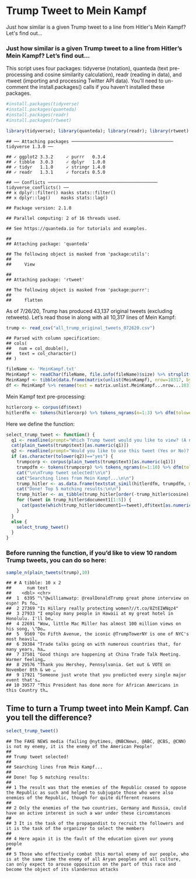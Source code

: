 # Trump Tweet to Mein Kampf

Just how similar is a given Trump tweet to a line from Hitler's Mein Kampf? Let's find out...

### Just how similar is a given Trump tweet to a line from Hitler’s Mein Kampf? Let’s find out…

This script uses four packages: tidyverse (notation), quanteda (text
pre-processing and cosine similarity calculation), readr (reading in
data), and rtweet (importing and processing Twitter API data). You’ll
need to un-comment the install.packages() calls if you haven’t installed
these packages.

``` r
#install.packages(tidyverse)
#install.packages(quanteda)
#install.packages(readr)
#install.packages(rtweet)

library(tidyverse); library(quanteda); library(readr); library(rtweet)
```

    ## ── Attaching packages ─────────────────────────────────────── tidyverse 1.3.0 ──

    ## ✓ ggplot2 3.3.2     ✓ purrr   0.3.4
    ## ✓ tibble  3.0.3     ✓ dplyr   1.0.0
    ## ✓ tidyr   1.1.0     ✓ stringr 1.4.0
    ## ✓ readr   1.3.1     ✓ forcats 0.5.0

    ## ── Conflicts ────────────────────────────────────────── tidyverse_conflicts() ──
    ## x dplyr::filter() masks stats::filter()
    ## x dplyr::lag()    masks stats::lag()

    ## Package version: 2.1.0

    ## Parallel computing: 2 of 16 threads used.

    ## See https://quanteda.io for tutorials and examples.

    ## 
    ## Attaching package: 'quanteda'

    ## The following object is masked from 'package:utils':
    ## 
    ##     View

    ## 
    ## Attaching package: 'rtweet'

    ## The following object is masked from 'package:purrr':
    ## 
    ##     flatten

As of 7/26/20, Trump has produced 43,137 original tweets (excluding
retweets). Let’s read those in along with all 10,317 lines of Mein
Kampf:

``` r
trump <- read_csv("all_trump_original_tweets_072620.csv")
```

    ## Parsed with column specification:
    ## cols(
    ##   num = col_double(),
    ##   text = col_character()
    ## )

``` r
fileName <- 'MeinKampf.txt'
MeinKampf <- readChar(fileName, file.info(fileName)$size) %>% strsplit("\\.\\s|\\!\\s|\\?\\s")
MeinKampf <- tibble(data.frame(matrix(unlist(MeinKampf), nrow=10317, byrow=T),stringsAsFactors=FALSE))
df <- MeinKampf %>% rename(text = matrix.unlist.MeinKampf...nrow...10317..byrow...T.)
```

Mein Kampf text pre-processing:

``` r
hitlercorp <- corpus(df$text)
hitlerdfm <- tokens(hitlercorp) %>% tokens_ngrams(n=1:3) %>% dfm(tolower=TRUE,remove_url=TRUE,stem=TRUE,remove_punct=TRUE,remove=c(stopwords("english")))
```

Here we define the function:

``` r
select_trump_tweet <- function() {
  q1 <- readline(prompt="Which Trump tweet would you like to view? (A number from 1-43137) ")
  cat(plain_tweets(trump$text)[as.numeric(q1)])
  q2 <- readline(prompt="Would you like to use this tweet (Yes or No)? ")
  if (as.character(tolower(q2))=="yes") {
    trumpcorp <- corpus(plain_tweets(trump$text)[as.numeric(q1)]) 
    trumpdfm <- tokens(trumpcorp) %>% tokens_ngrams(n=1:10) %>% dfm(tolower=TRUE,remove_url=TRUE,stem=TRUE,remove_punct=TRUE,remove=c(stopwords("english"), "t.co", "https", "rt", "amp", "http", "t.c", "can", "~","RT","realdonaldtrump"))
    cat("\n\nTrump tweet selected!\n\n")
    cat("Searching lines from Mein Kampf...\n\n")
    trump_hitler <- as.data.frame(textstat_simil(hitlerdfm, trumpdfm, margin = "documents",method="cosine"))
    cat("Done! Top 5 matching results:\n\n")
    trump_hitler <- as_tibble(trump_hitler[order(-trump_hitler$cosine),])
    for (tweet in trump_hitler$document1[1:5]) {
      cat(paste(which(trump_hitler$document1==tweet),df$text[as.numeric(substr(tweet,5,nchar(tweet)))],"\n\n"))
    }
  }
  else {
    select_trump_tweet()
  }
}
```

### Before running the function, if you’d like to view 10 random Trump tweets, you can do so here:

``` r
sample_n(plain_tweets(trump),10)
```

    ## # A tibble: 10 x 2
    ##      num text                                                                   
    ##    <dbl> <chr>                                                                  
    ##  1  6395 "\"@williamwatp: @realDonaldTrump great phone interview on espn! Ps fo…
    ##  2 27369 "Is Hillary really protecting women?//t.co/8ZtEIWNqz4"                 
    ##  3 27933 "I employ many people in Hawaii at my great hotel in Honolulu. I'll be…
    ##  4 22691 "Wow, little Mac Miller has almost 100 million views on his song, \"Do…
    ##  5  9569 "On Fifth Avenue, the iconic @TrumpTowerNY is one of NYC's most heavil…
    ##  6 39384 "Trade talks going on with numerous countries that, for many years, ha…
    ##  7 37501 "Good things are happening at China Trade Talk Meeting. Warmer feeling…
    ##  8 29576 "Thank you Hershey, Pennsylvania. Get out & VOTE on November 8th & we …
    ##  9 17921 "Someone just wrote that you predicted every single major event that's…
    ## 10 39577 "This President has done more for African Americans in this Country th…

Time to turn a Trump tweet into Mein Kampf. Can you tell the difference?
------------------------------------------------------------------------

``` r
select_trump_tweet()
```

    ## The FAKE NEWS media (failing @nytimes, @NBCNews, @ABC, @CBS, @CNN) is not my enemy, it is the enemy of the American People!
    ## 
    ## Trump tweet selected!
    ## 
    ## Searching lines from Mein Kampf...
    ## 
    ## Done! Top 5 matching results:
    ## 
    ## 1 The result was that the enemies of the Republic ceased to oppose the Republic as such and helped to subjugate those who were also enemies of the Republic, though for quite different reasons 
    ## 
    ## 2 Only the enemies of the two countries, Germany and Russia, could have an active interest in such a war under these circumstances 
    ## 
    ## 3 It is the task of the propagandist to recruit the followers and it is the task of the organizer to select the members 
    ## 
    ## 4 Here again it is the fault of the education given our young people 
    ## 
    ## 5 Those who effectively combat this mortal enemy of our people, who is at the same time the enemy of all Aryan peoples and all culture, can only expect to arouse opposition on the part of this race and become the object of its slanderous attacks
